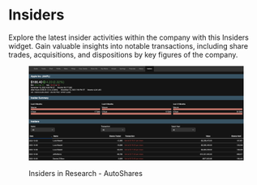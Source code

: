 # Insiders

Explore the latest insider activities within the company with this Insiders widget. Gain valuable insights into notable transactions, including share trades, acquisitions, and dispositions by key figures of the company.

<figure><img src="../../../../.gitbook/assets/Screenshot 2023-11-13 at 10.45.30.png" alt=""><figcaption><p>Insiders in Research - AutoShares</p></figcaption></figure>
